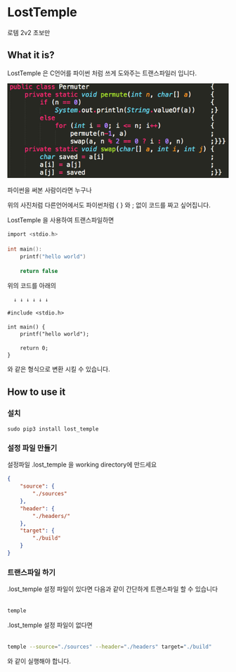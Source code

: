 # LostTemple
로템 2v2 초보만

## What it is?

LostTemple 은 C언어를 파이썬 처럼 쓰게 도와주는 트랜스파일러 입니다.

![바람직한 코딩스타일 예제](DOCS/img/brace_style.png)

파이썬을 써본 사람이라면 누구나

위의 사진처럼 다른언어에서도 파이썬처럼 { } 와 ; 없이 코드를 짜고 싶어집니다.

LostTemple 을 사용하여 트랜스파일하면

```c
import <stdio.h>

int main():
    printf("hello world")

    return false

```

위의 코드를 아래의

      ↓ ↓ ↓ ↓ ↓ ↓

```
#include <stdio.h>

int main() {
    printf("hello world");

    return 0;
}
```

와 같은 형식으로 변환 시킬 수 있습니다.

## How to use it

### 설치

```
sudo pip3 install lost_temple
```

### 설정 파일 만들기

설정파일 .lost_temple 을 working directory에 만드세요

```json
{
    "source": {
        "./sources"
    },
    "header": {
        "./headers/"
    },
    "target": {
        "./build"
    }
}
```

### 트랜스파일 하기

.lost_temple 설정 파일이 있다면 다음과 같이 간단하게 트랜스파일 할 수 있습니다

```sh

temple

```

.lost_temple 설정 파일이 없다면

```sh

temple --source="./sources" --header="./headers" target="./build"

```

와 같이 실행해야 합니다.
